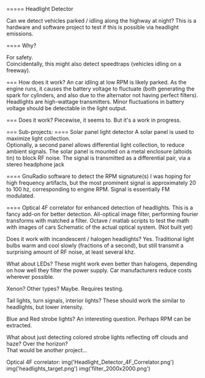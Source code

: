 
===== Headlight Detector

Can we detect vehicles parked / idling along the highway at night?  This is a hardware and software project to test if this is possible via headlight emissions.

==== Why?

For safety.  
Coincidentally, this might also detect speedtraps (vehicles idling on a freeway).

=== How does it work?
An car idling at low RPM is likely parked.  As the engine runs, it causes the battery voltage to fluctuate (both generating the spark for cylinders, and also due to the alternator not having perfect filters). Headlights are high-wattage transmitters.  Minor fluctuations in battery voltage should be detectable in the light output.  

=== Does it work?
	Piecewise, it seems to.  But it's a work in progress.  
	
=== Sub-projects:
====	Solar panel light detector
		A solar panel is used to maximize light collection.  
		Optionally, a second panel allows differential light collection, to reduce ambient signals.
		The solar panel is mounted on a metal enclosure (altoids tin) to block RF noise.
		The signal is transmitted as a differential pair, via a stereo headphone jack
		
====	GnuRadio software to detect the RPM signature(s)
		I was hoping for high frequency artifacts, but the most prominent signal is approximately 20 to 100 hz, corresponding to engine RPM.
		Signal is essentially FM modulated.  
		
====	Optical 4F correlator for enhanced detection of headlights.
		This is a fancy add-on for better detection.
		All-optical image filter, performing fourier transforms with matched a filter.
		Octave / matlab scripts to test the math with images of cars
		Schematic of the actual optical system.  (Not built yet)

		
Does it work with incandescent / halogen headlights?
	Yes.  Traditional light bulbs warm and cool slowly (fractions of a second), but still transmit a surprising amount of RF noise, at least several khz.  
	
What about LEDs?
	These might work even better than halogens, depending on how well they filter the power supply.  Car manufacturers reduce costs wherever possible.  
	
Xenon? Other types?
	Maybe.  Requires testing.
	
Tail lights, turn signals, interior lights?
	These should work the similar to headlights, but lower intensity.
	
Blue and Red strobe lights?
	An interesting question.  Perhaps RPM can be extracted.  
	
What about just detecting colored strobe lights reflecting off clouds and haze?  Over the horizon?  
	That would be another project...
	
Optical 4F correlator:
	img('Headlight_Detector_4F_Correlator.png')
	img('headlights_target.png')
	img('filter_2000x2000.png')
	
	

	

	
	
